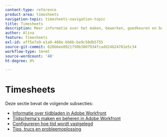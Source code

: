 ```yaml
---
content-type: reference
product-area: timesheets
navigation-topic: timesheets-navigation-topic
title: Timesheets
description: Meer informatie over het maken, bewerken, goedkeuren en beheren van tijdbladen, tijdbladprofielen en uurtypen vindt u in de volgende secties.
author: Alina
feature: Timesheets
exl-id: aff5e7a9-e1a0-460e-bb6b-be9c50db5755
source-git-commit: 028b6ee8921750b3807934fcadd24b24781e5c34
workflow-type: tm+mt
source-wordcount: '48'
ht-degree: 0%

---
```


# Timesheets

Deze sectie bevat de volgende subsecties:

* [Informatie over tijdbladen in Adobe Workfront](../timesheets/timesheets/timesheets.md)
* [Tijdschema&#39;s maken en beheren in Adobe Workfront](../timesheets/create-and-manage-timesheets/create-and-manage-timesheets.md)
* [Configureren hoe tijd wordt vastgelegd](../timesheets/config-timesheet-prefs/configure-timesheet-preferences.md)
* [Tips, trucs en probleemoplossing](../timesheets/tips-tricks-and-troubleshooting/tips-tricks-and-troubleshooting-timesheets.md)
